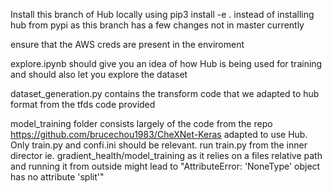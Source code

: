 Install this branch of Hub locally using pip3 install -e . instead of installing hub from pypi as this branch has a few changes not in master currently

ensure that the AWS creds are present in the enviroment

explore.ipynb should give you an idea of how Hub is being used for training and should also let you explore the dataset

dataset_generation.py contains the transform code that we adapted to hub format from the tfds code provided

model_training folder consists largely of the code from the repo https://github.com/brucechou1983/CheXNet-Keras adapted to use Hub. Only train.py and confi.ini should be relevant. run train.py from the inner director ie. gradient_health/model_training as it relies on a files relative path and running it from outside might lead to "AttributeError: 'NoneType' object has no attribute 'split'"
